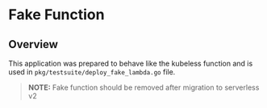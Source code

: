 # Fake Function

## Overview

This application was prepared to behave like the kubeless function and is used in `pkg/testsuite/deploy_fake_lambda.go` file.

>**NOTE:** Fake function should be removed after migration to serverless v2
